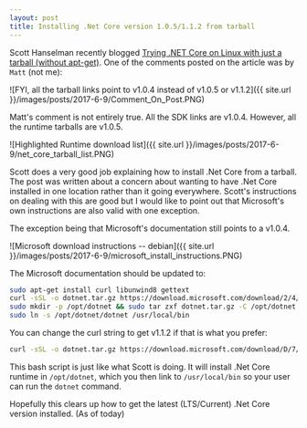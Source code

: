 ```yaml
---
layout: post
title: Installing .Net Core version 1.0.5/1.1.2 from tarball
---
```


Scott Hanselman recently blogged [Trying .NET Core on Linux with just a tarball (without apt-get)](https://www.hanselman.com/blog/TryingNETCoreOnLinuxWithJustATarballWithoutAptget.aspx).
One of the comments posted on the article was by `Matt` (not me):

![FYI, all the tarball links point to v1.0.4 instead of v1.0.5 or v1.1.2]({{ site.url }}/images/posts/2017-6-9/Comment_On_Post.PNG)

Matt's comment is not entirely true. All the SDK links are v1.0.4. However, all the runtime tarballs are v1.0.5.

![Highlighted Runtime download list]({{ site.url }}/images/posts/2017-6-9/net_core_tarball_list.PNG)

Scott does a very good job explaining how to install .Net Core from a tarball. The post was written about a concern about wanting to have
.Net Core installed in one location rather than it going everywhere. Scott's instructions on dealing with this are good but I would like
to point out that Microsoft's own instructions are also valid with one exception. 

The exception being that Microsoft's documentation still points to a v1.0.4.

![Microsoft download instructions -- debian]({{ site.url }}/images/posts/2017-6-9/microsoft_install_instructions.PNG)

The Microsoft documentation should be updated to:

```bash
sudo apt-get install curl libunwind8 gettext
curl -sSL -o dotnet.tar.gz https://download.microsoft.com/download/2/4/A/24A06858-E8AC-469B-8AE6-D0CEC9BA982A/dotnet-debian-x64.1.0.5.tar.gz
sudo mkdir -p /opt/dotnet && sudo tar zxf dotnet.tar.gz -C /opt/dotnet
sudo ln -s /opt/dotnet/dotnet /usr/local/bin
```

You can change the curl string to get v1.1.2 if that is what you prefer:

```bash
curl -sSL -o dotnet.tar.gz https://download.microsoft.com/download/D/7/A/D7A9E4E9-5D25-4F0C-B071-210CB8267943/dotnet-debian-x64.1.1.2.tar.gz
```

This bash script is just like what Scott is doing. It will install .Net Core runtime in `/opt/dotnet`, which you then link to `/usr/local/bin`
so your user can run the `dotnet` command.

Hopefully this clears up how to get the latest (LTS/Current) .Net Core version installed. (As of today)
